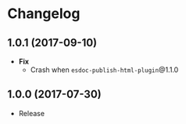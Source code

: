 # Changelog

## 1.0.1 (2017-09-10)
- **Fix**
  - Crash when `esdoc-publish-html-plugin`@1.1.0

## 1.0.0 (2017-07-30)
- Release
